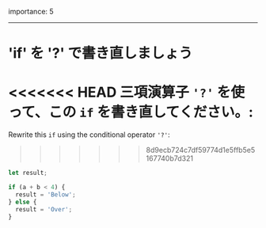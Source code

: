importance: 5

---

# 'if' を '?' で書き直しましょう

<<<<<<< HEAD
三項演算子 `'?'` を使って、この `if` を書き直してください。:
=======
Rewrite this `if` using the conditional operator `'?'`:
>>>>>>> 8d9ecb724c7df59774d1e5ffb5e5167740b7d321

```js
let result;

if (a + b < 4) {
  result = 'Below';
} else {
  result = 'Over';
}
```
